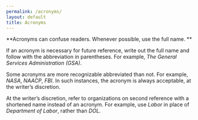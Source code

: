 ```yaml
---
permalink: /acronyms/
layout: default
title: Acronyms
---
```

**Acronyms can confuse readers. Whenever possible, use the full name. **

If an acronym is necessary for future reference, write out the full name
and follow with the abbreviation in parentheses. For example, *The
General Services Administration (GSA)*.

Some acronyms are more recognizable abbreviated than not. For example,
*NASA*, *NAACP*, *FBI*. In such instances, the acronym is always
acceptable, at the writer’s discretion.

At the writer’s discretion, refer to organizations on second reference
with a shortened name instead of an acronym. For example, use *Labor* in
place of *Department of Labor*, rather than *DOL.*
